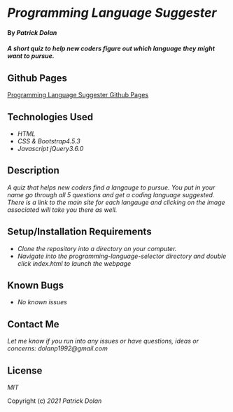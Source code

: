 # _Programming Language Suggester_

#### By _**Patrick Dolan**_

#### _A short quiz to help new coders figure out which language they might want to pursue._

## Github Pages

[Programming Language Suggester Github Pages](https://patrick-dolan.github.io/programming-language-suggester/)

## Technologies Used

* _HTML_
* _CSS & Bootstrap4.5.3_
* _Javascript jQuery3.6.0_

## Description

_A quiz that helps new coders find a langauge to pursue. You put in your name go through all 5 questions and get a coding language suggested. There is a link to the main site for each langauge and clicking on the image associated will take you there as well._

## Setup/Installation Requirements

* _Clone the repository into a directory on your computer._
* _Navigate into the programming-language-selector directory and double click index.html to launch the webpage_

## Known Bugs

* _No known issues_

## Contact Me

_Let me know if you run into any issues or have questions, ideas or concerns: dolanp1992@gmail.com_

## License

_MIT_

Copyright (c) _2021_ _Patrick Dolan_